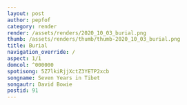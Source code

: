 ```yaml
---
layout: post
author: pepfof
category: render
render: /assets/renders/2020_10_03_burial.png
thumb: /assets/renders/thumb/thumb-2020_10_03_burial.png
title: Burial
navigation_override: /
aspect: 1/1
domcol: ^000000
spotisong: 5Z7lkiRjjXctZ3YETP2xcb
songname: Seven Years in Tibet
songautr: David Bowie
postid: 91
---
```


<!--USER BEGIN 1-->

<!--USER END 1-->

<!--more-->
<!--USER BEGIN 2-->

<!--USER END 2-->

